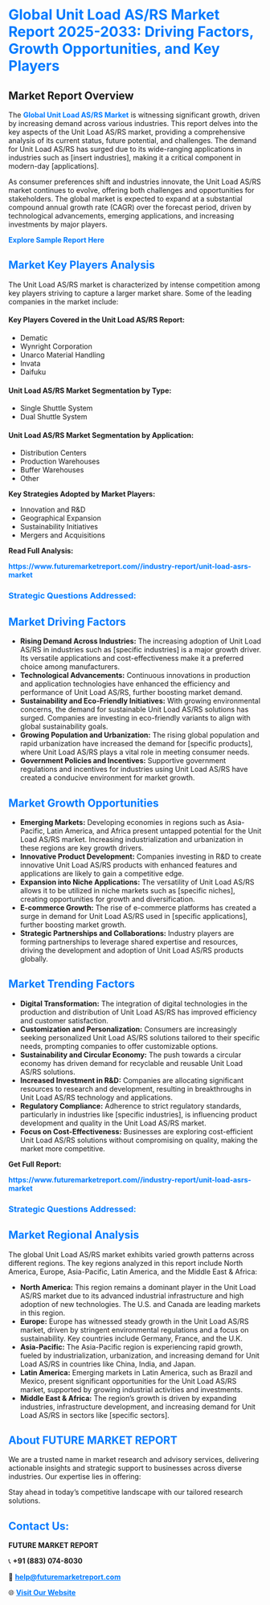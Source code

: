 <h1 style="color: #007BFF;">Global Unit Load AS/RS Market Report 2025-2033: Driving Factors, Growth Opportunities, and Key Players</h1>

<section id="overview">
<h2>Market Report Overview</h2>
<p>The <a href="https://www.futuremarketreport.com//industry-report/unit-load-asrs-market" style="color: #007BFF; text-decoration: none;"><strong>Global Unit Load AS/RS Market</strong></a> is witnessing significant growth, driven by increasing demand across various industries. This report delves into the key aspects of the Unit Load AS/RS market, providing a comprehensive analysis of its current status, future potential, and challenges. The demand for Unit Load AS/RS has surged due to its wide-ranging applications in industries such as [insert industries], making it a critical component in modern-day [applications].</p>
<p>As consumer preferences shift and industries innovate, the Unit Load AS/RS market continues to evolve, offering both challenges and opportunities for stakeholders. The global market is expected to expand at a substantial compound annual growth rate (CAGR) over the forecast period, driven by technological advancements, emerging applications, and increasing investments by major players.</p>
</section>

<section id="overview">
<p><a href="https://www.futuremarketreport.com//request-sample/reportId=86803" style="color: #007BFF; text-decoration: none;"><strong>Explore Sample Report Here</strong></a></p>
</section>

<section id="key-players">
<h2 style="color: #007BFF;">Market Key Players Analysis</h2>
<p>The Unit Load AS/RS market is characterized by intense competition among key players striving to capture a larger market share. Some of the leading companies in the market include:</p>
<h4>Key Players Covered in the Unit Load AS/RS Report:</h4>
<ul><li>Dematic</li><li>Wynright Corporation</li><li>Unarco Material Handling</li><li>Invata</li><li>Daifuku</li></ul>
<h4>Unit Load AS/RS Market Segmentation by Type:</h4>
<ul><li>Single Shuttle System</li><li>Dual Shuttle System</li></ul>

<h4>Unit Load AS/RS Market Segmentation by Application:</h4>
<ul><li>Distribution Centers</li><li>Production Warehouses</li><li>Buffer Warehouses</li><li>Other</li></ul>
<p><strong>Key Strategies Adopted by Market Players:</strong></p>
<ul>
<li>Innovation and R&D</li>
<li>Geographical Expansion</li>
<li>Sustainability Initiatives</li>
<li>Mergers and Acquisitions</li>
</ul>
</section>

<section>
<p><strong>Read Full Analysis: </strong></p><a href="https://www.futuremarketreport.com//industry-report/unit-load-asrs-market" style="color: #007BFF; text-decoration: none;"><strong>https://www.futuremarketreport.com//industry-report/unit-load-asrs-market</strong></a>
<h3 style="color: #007BFF;">Strategic Questions Addressed:</h3>
</section>

<section id="driving-factors">
<h2 style="color: #007BFF;">Market Driving Factors</h2>
<ul>
<li><strong>Rising Demand Across Industries:</strong> The increasing adoption of Unit Load AS/RS in industries such as [specific industries] is a major growth driver. Its versatile applications and cost-effectiveness make it a preferred choice among manufacturers.</li>
<li><strong>Technological Advancements:</strong> Continuous innovations in production and application technologies have enhanced the efficiency and performance of Unit Load AS/RS, further boosting market demand.</li>
<li><strong>Sustainability and Eco-Friendly Initiatives:</strong> With growing environmental concerns, the demand for sustainable Unit Load AS/RS solutions has surged. Companies are investing in eco-friendly variants to align with global sustainability goals.</li>
<li><strong>Growing Population and Urbanization:</strong> The rising global population and rapid urbanization have increased the demand for [specific products], where Unit Load AS/RS plays a vital role in meeting consumer needs.</li>
<li><strong>Government Policies and Incentives:</strong> Supportive government regulations and incentives for industries using Unit Load AS/RS have created a conducive environment for market growth.</li>
</ul>
</section>

<section id="growth-opportunities">
<h2 style="color: #007BFF;">Market Growth Opportunities</h2>
<ul>
<li><strong>Emerging Markets:</strong> Developing economies in regions such as Asia-Pacific, Latin America, and Africa present untapped potential for the Unit Load AS/RS market. Increasing industrialization and urbanization in these regions are key growth drivers.</li>
<li><strong>Innovative Product Development:</strong> Companies investing in R&D to create innovative Unit Load AS/RS products with enhanced features and applications are likely to gain a competitive edge.</li>
<li><strong>Expansion into Niche Applications:</strong> The versatility of Unit Load AS/RS allows it to be utilized in niche markets such as [specific niches], creating opportunities for growth and diversification.</li>
<li><strong>E-commerce Growth:</strong> The rise of e-commerce platforms has created a surge in demand for Unit Load AS/RS used in [specific applications], further boosting market growth.</li>
<li><strong>Strategic Partnerships and Collaborations:</strong> Industry players are forming partnerships to leverage shared expertise and resources, driving the development and adoption of Unit Load AS/RS products globally.</li>
</ul>
</section>

<section id="trending-factors">
<h2 style="color: #007BFF;">Market Trending Factors</h2>
<ul>
<li><strong>Digital Transformation:</strong> The integration of digital technologies in the production and distribution of Unit Load AS/RS has improved efficiency and customer satisfaction.</li>
<li><strong>Customization and Personalization:</strong> Consumers are increasingly seeking personalized Unit Load AS/RS solutions tailored to their specific needs, prompting companies to offer customizable options.</li>
<li><strong>Sustainability and Circular Economy:</strong> The push towards a circular economy has driven demand for recyclable and reusable Unit Load AS/RS solutions.</li>
<li><strong>Increased Investment in R&D:</strong> Companies are allocating significant resources to research and development, resulting in breakthroughs in Unit Load AS/RS technology and applications.</li>
<li><strong>Regulatory Compliance:</strong> Adherence to strict regulatory standards, particularly in industries like [specific industries], is influencing product development and quality in the Unit Load AS/RS market.</li>
<li><strong>Focus on Cost-Effectiveness:</strong> Businesses are exploring cost-efficient Unit Load AS/RS solutions without compromising on quality, making the market more competitive.</li>
</ul>
</section>

<section>
<p><strong>Get Full Report: </strong></p><a href="https://www.futuremarketreport.com//industry-report/unit-load-asrs-market" style="color: #007BFF; text-decoration: none;"><strong>https://www.futuremarketreport.com//industry-report/unit-load-asrs-market</strong></a>
<h3 style="color: #007BFF;">Strategic Questions Addressed:</h3>
</section>


<section id="regional-analysis">
<h2 style="color: #007BFF;">Market Regional Analysis</h2>
<p>The global Unit Load AS/RS market exhibits varied growth patterns across different regions. The key regions analyzed in this report include North America, Europe, Asia-Pacific, Latin America, and the Middle East & Africa:</p>
<ul>
<li><strong>North America:</strong> This region remains a dominant player in the Unit Load AS/RS market due to its advanced industrial infrastructure and high adoption of new technologies. The U.S. and Canada are leading markets in this region.</li>
<li><strong>Europe:</strong> Europe has witnessed steady growth in the Unit Load AS/RS market, driven by stringent environmental regulations and a focus on sustainability. Key countries include Germany, France, and the U.K.</li>
<li><strong>Asia-Pacific:</strong> The Asia-Pacific region is experiencing rapid growth, fueled by industrialization, urbanization, and increasing demand for Unit Load AS/RS in countries like China, India, and Japan.</li>
<li><strong>Latin America:</strong> Emerging markets in Latin America, such as Brazil and Mexico, present significant opportunities for the Unit Load AS/RS market, supported by growing industrial activities and investments.</li>
<li><strong>Middle East & Africa:</strong> The region’s growth is driven by expanding industries, infrastructure development, and increasing demand for Unit Load AS/RS in sectors like [specific sectors].</li>
</ul>
</section>

<footer>
<h2 style="color: #007BFF;">About FUTURE MARKET REPORT</h2>
<p>We are a trusted name in market research and advisory services, delivering actionable insights and strategic support to businesses across diverse industries. Our expertise lies in offering:</p>

<p>Stay ahead in today’s competitive landscape with our tailored research solutions.</p>

<h2 style="color: #007BFF;">Contact Us:</h2>
<p><strong>FUTURE MARKET REPORT</strong></p>
<p>📞 <strong>+91 (883) 074-8030</strong></p>
<p>📧 <strong><a href="mailto:help@futuremarketreport.com" style="color: #007BFF;">help@futuremarketreport.com</a></strong></p>
<p>🌐 <strong><a href="https://www.futuremarketreport.com/" style="color: #007BFF;">Visit Our Website</a></strong></p>
</footer>
